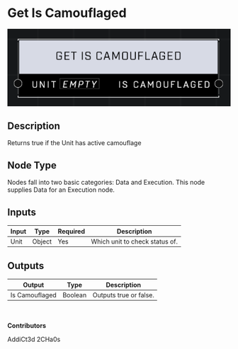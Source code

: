 # Get Is Camouflaged
![](../../../.gitbook/assets/get-is-camouflaged.png)
## Description
Returns true if the Unit has active camouflage

## Node Type
Nodes fall into two basic categories: Data and Execution. This node supplies Data for an Execution node.

## Inputs
| Input | Type | Required | Description |
|------------------|------------------|----------|--------------------------------------------------------------|
| Unit | Object | Yes | Which unit to check status of. |

## Outputs
| Output | Type | Description |
|------------------|------------------|--------------------------------------------------------------|
| Is Camouflaged | Boolean | Outputs true or false. |

\
\
**Contributors**

AddiCt3d 2CHa0s